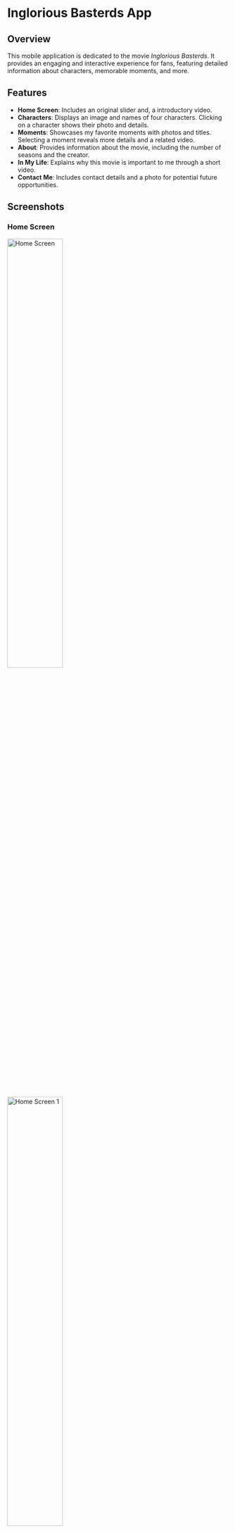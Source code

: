 # Inglorious Basterds App

## Overview
This mobile application is dedicated to the movie *Inglorious Basterds*. It provides an engaging and interactive experience for fans, featuring detailed information about characters, memorable moments, and more.

## Features
- **Home Screen**: Includes an original slider and, a introductory video.
- **Characters**: Displays an image and names of four characters. Clicking on a character shows their photo and details.
- **Moments**: Showcases my favorite moments with photos and titles. Selecting a moment reveals more details and a related video.
- **About**: Provides information about the movie, including the number of seasons and the creator.
- **In My Life**: Explains why this movie is important to me through a short video.
- **Contact Me**: Includes contact details and a photo for potential future opportunities.

## Screenshots

### Home Screen
<img src="screenshots/home_screen.jpg" alt="Home Screen" width="50%">
<img src="screenshots/home_screen1.jpg" alt="Home Screen 1" width="50%">

### Characters Screen
<img src="screenshots/characters_main.jpg" alt="Characters Main" width="50%">
<img src="screenshots/character_details.jpg" alt="Character Details" width="50%">

### Moments Screen
<img src="screenshots/moments_main.jpg" alt="Moments Main" width="50%">
<img src="screenshots/moment_details.jpg" alt="Moment Details" width="50%">

### About Screen
<img src="screenshots/about_screen.jpg" alt="About Screen" width="50%">

### Contact Me Screen
<img src="screenshots/contact_me_screen.jpg" alt="Contact Me Screen" width="50%">

## Installation
To run this app on your local machine, follow these steps:

1. **Clone the repository**:
   ```bash
   git clone https://github.com/rachelyperezdev/Inglourios-Basterds.git

2. **Navigate to the project directory**:
   ```bash
   cd inglorious-basterds-app

3. **Install dependencies**:
   ```bash
   flutter pub get

4. **Run the app**:
   ```bash
   flutter run
